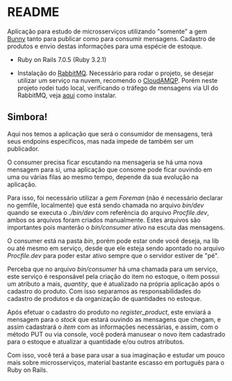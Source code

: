 # README

Aplicação para estudo de microsserviços utilizando "somente" a gem [Bunny](https://github.com/ruby-amqp/bunny) tanto para publicar como para consumir mensagens. Cadastro de produtos e envio destas informações para uma espécie de estoque.

* Ruby on Rails 7.0.5 (Ruby 3.2.1)

* Instalação do [RabbitMQ](https://www.rabbitmq.com/download.html). Necessário para rodar o projeto, se desejar utilizar um serviço na nuvem, recomendo o [CloudAMQP](https://www.cloudamqp.com/). Porém neste projeto rodei tudo local, verificando o tráfego de mensagens via UI do RabbitMQ, veja [aqui](https://www.rabbitmq.com/management.html#getting-started) como instalar.

## Simbora!

Aqui nos temos a aplicação que será o consumidor de mensagens, terá seus endpoins específicos, mas nada impede de também ser um publicador.

O consumer precisa ficar escutando na mensageria se há uma nova mensagem para si, uma aplicação que consome pode ficar ouvindo em uma ou várias filas ao mesmo tempo, depende da sua evolução na aplicação.

Para isso, foi necessário utilizar a *gem Foreman* (não é necessário declarar no gemfile, localmente) que está sendo chamada no arquivo *bin/dev* quando se executa o *./bin/dev* com referência do arquivo *Procfile.dev*, ambos os arquivos foram criados manualmente. Estes arquivos são importantes pois manterão o *bin/consumer* ativo na escuta das mensagens.

O consumer está na pasta *bin*, porém pode estar onde você deseja, na lib ou até mesmo em serviço, desde que ele esteja sendo apontado no arquivo *Procfile.dev* para poder estar ativo sempre que o servidor estiver de "pé".

Perceba que no arquivo *bin/consumer* há uma chamada para um serviço, este serviço é responsável pela criação do item no estoque, o item possui um atributo a mais, *quantity*, que é atualizado na própria aplicação após o cadastro do produto. Com isso separamos as responsabilidades do cadastro de produtos e da organização de quantidades no estoque.

Após efetuar o cadastro do produto no *register_product*, este enviará a mensagem para o *stock* que estará ouvindo as mensagens que chegam, e assim cadastrará o *item* com as informações necessárias, e assim, com o método PUT ou via console, você poderá manusear o novo item cadastrado para o estoque e atualizar a quantidade e/ou outros atributos.

Com isso, você terá a base para usar a sua imaginação e estudar um pouco mais sobre microsserviços, material bastante escasso em português para o Ruby on Rails.
